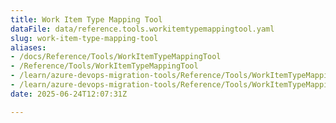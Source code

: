 ```yaml
---
title: Work Item Type Mapping Tool
dataFile: data/reference.tools.workitemtypemappingtool.yaml
slug: work-item-type-mapping-tool
aliases:
- /docs/Reference/Tools/WorkItemTypeMappingTool
- /Reference/Tools/WorkItemTypeMappingTool
- /learn/azure-devops-migration-tools/Reference/Tools/WorkItemTypeMappingTool
- /learn/azure-devops-migration-tools/Reference/Tools/WorkItemTypeMappingTool/index.md
date: 2025-06-24T12:07:31Z

---
```


